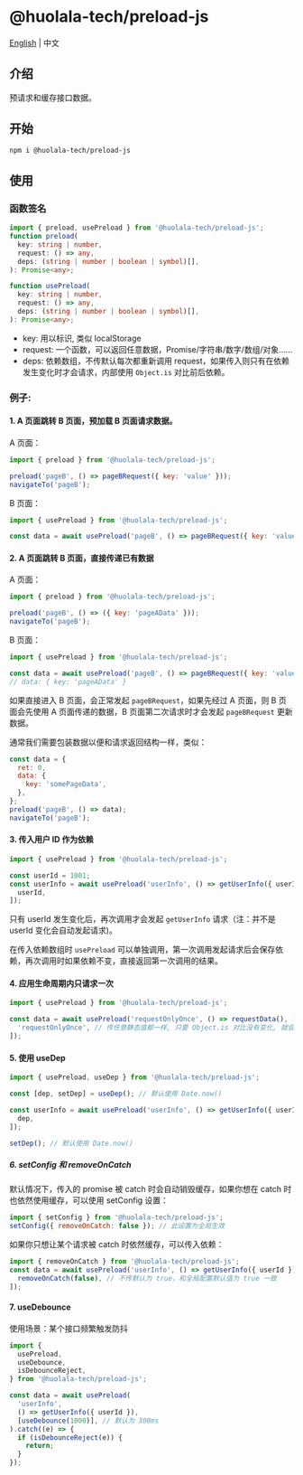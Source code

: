 # @huolala-tech/preload-js

[English](./README_EN.md) | 中文

## 介绍

预请求和缓存接口数据。

## 开始

```bash
npm i @huolala-tech/preload-js
```

## 使用

### 函数签名

```typescript
import { preload, usePreload } from '@huolala-tech/preload-js';
function preload(
  key: string | number,
  request: () => any,
  deps: (string | number | boolean | symbol)[],
): Promise<any>;

function usePreload(
  key: string | number,
  request: () => any,
  deps: (string | number | boolean | symbol)[],
): Promise<any>;
```

- key: 用以标识, 类似 localStorage
- request: 一个函数，可以返回任意数据，Promise/字符串/数字/数组/对象……
- deps: 依赖数组，不传默认每次都重新调用 request，如果传入则只有在依赖发生变化时才会请求，内部使用 `Object.is` 对比前后依赖。

### 例子:

#### 1. A 页面跳转 B 页面，预加载 B 页面请求数据。

A 页面：

```javascript
import { preload } from '@huolala-tech/preload-js';

preload('pageB', () => pageBRequest({ key: 'value' }));
navigateTo('pageB');
```

B 页面：

```javascript
import { usePreload } from '@huolala-tech/preload-js';

const data = await usePreload('pageB', () => pageBRequest({ key: 'value' }));
```

#### 2. A 页面跳转 B 页面，直接传递已有数据

A 页面：

```javascript
import { preload } from '@huolala-tech/preload-js';

preload('pageB', () => ({ key: 'pageAData' }));
navigateTo('pageB');
```

B 页面：

```javascript
import { usePreload } from '@huolala-tech/preload-js';

const data = await usePreload('pageB', () => pageBRequest({ key: 'value' }));
// data: { key: 'pageAData' }
```

如果直接进入 B 页面，会正常发起 `pageBRequest`，如果先经过 A 页面，则 B 页面会先使用 A 页面传递的数据，B 页面第二次请求时才会发起 `pageBRequest` 更新数据。

通常我们需要包装数据以便和请求返回结构一样，类似：

```javascript
const data = {
  ret: 0,
  data: {
    key: 'somePageData',
  },
};
preload('pageB', () => data);
navigateTo('pageB');
```

#### 3. 传入用户 ID 作为依赖

```javascript
import { usePreload } from '@huolala-tech/preload-js';

const userId = 1001;
const userInfo = await usePreload('userInfo', () => getUserInfo({ userId }), [
  userId,
]);
```

只有 userId 发生变化后，再次调用才会发起 `getUserInfo` 请求（注：并不是 userId 变化会自动发起请求)。

在传入依赖数组时 `usePreload` 可以单独调用，第一次调用发起请求后会保存依赖，再次调用时如果依赖不变，直接返回第一次调用的结果。

#### 4. 应用生命周期内只请求一次

```javascript
import { usePreload } from '@huolala-tech/preload-js';

const data = await usePreload('requestOnlyOnce', () => requestData(), [
  'requestOnlyOnce', // 传任意静态值都一样, 只要 Object.is 对比没有变化, 就会返回缓存
]);
```

#### 5. 使用 useDep

```javascript
import { usePreload, useDep } from '@huolala-tech/preload-js';

const [dep, setDep] = useDep(); // 默认使用 Date.now()

const userInfo = await usePreload('userInfo', () => getUserInfo({ userId }), [
  dep,
]);

setDep(); // 默认使用 Date.now()
```

##### 6. setConfig 和 removeOnCatch

默认情况下，传入的 promise 被 catch 时会自动销毁缓存，如果你想在 catch 时也依然使用缓存，可以使用 setConfig 设置：

```javascript
import { setConfig } from '@huolala-tech/preload-js';
setConfig({ removeOnCatch: false }); // 此设置为全局生效
```

如果你只想让某个请求被 catch 时依然缓存，可以传入依赖：

```javascript
import { removeOnCatch } from '@huolala-tech/preload-js';
const data = await usePreload('userInfo', () => getUserInfo({ userId }), [
  removeOnCatch(false), // 不传默认为 true，和全局配置默认值为 true 一致
]);
```

#### 7. useDebounce

使用场景：某个接口频繁触发防抖

```javascript
import {
  usePreload,
  useDebounce,
  isDebounceReject,
} from '@huolala-tech/preload-js';

const data = await usePreload(
  'userInfo',
  () => getUserInfo({ userId }),
  [useDebounce(1000)], // 默认为 300ms
).catch((e) => {
  if (isDebounceReject(e)) {
    return;
  }
});
```

